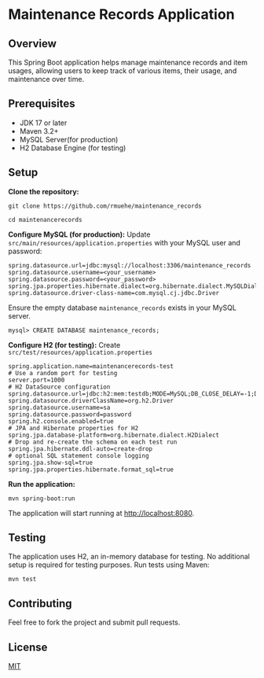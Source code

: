 # Maintenance Records Application

## Overview
This Spring Boot application helps manage maintenance records and item usages, 
allowing users to keep track of various items, their usage, and maintenance over time.

## Prerequisites
- JDK 17 or later
- Maven 3.2+
- MySQL Server(for production)
- H2 Database Engine (for testing)

## Setup
**Clone the repository:**

```
git clone https://github.com/rmuehe/maintenance_records

cd maintenancerecords
```


**Configure MySQL (for production):**
   Update `src/main/resources/application.properties` with your MySQL user and password:
   ```properties
   spring.datasource.url=jdbc:mysql://localhost:3306/maintenance_records
   spring.datasource.username=<your_username>
   spring.datasource.password=<your_password>
   spring.jpa.properties.hibernate.dialect=org.hibernate.dialect.MySQLDialect
   spring.datasource.driver-class-name=com.mysql.cj.jdbc.Driver
   ```
Ensure the empty database `maintenance_records` exists in your MySQL server.

```mysql> CREATE DATABASE maintenance_records;```

**Configure H2 (for testing):**
Create `src/test/resources/application.properties` 
   ```properties
spring.application.name=maintenancerecords-test
# Use a random port for testing
server.port=1000
# H2 DataSource configuration
spring.datasource.url=jdbc:h2:mem:testdb;MODE=MySQL;DB_CLOSE_DELAY=-1;DB_CLOSE_ON_EXIT=FALSE
spring.datasource.driverClassName=org.h2.Driver
spring.datasource.username=sa
spring.datasource.password=password
spring.h2.console.enabled=true
# JPA and Hibernate properties for H2
spring.jpa.database-platform=org.hibernate.dialect.H2Dialect
# Drop and re-create the schema on each test run
spring.jpa.hibernate.ddl-auto=create-drop
# optional SQL statement console logging
spring.jpa.show-sql=true
spring.jpa.properties.hibernate.format_sql=true
   ```


**Run the application:**
   ```
   mvn spring-boot:run
   ```
   The application will start running at [http://localhost:8080](http://localhost:8080).

## Testing
The application uses H2, an in-memory database for testing. No additional setup is required for testing purposes. Run tests using Maven:
```
mvn test
```

## Contributing
Feel free to fork the project and submit pull requests. 

## License
[MIT](https://choosealicense.com/licenses/mit/)


